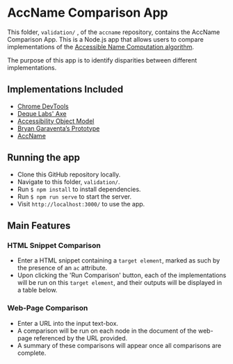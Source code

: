 # AccName Comparison App
This folder, `validation/` , of the `accname` repository, contains the AccName Comparison App. This is a Node.js app that allows users to compare implementations of the [Accessible Name Computation algorithm](https://www.w3.org/TR/accname-1.1/#step1).

The purpose of this app is to identify disparities between different implementations.

## Implementations Included
- [Chrome DevTools](https://chromedevtools.github.io/devtools-protocol/tot/Accessibility/)
- [Deque Labs' Axe](https://github.com/dequelabs/axe-core/blob/9066900f322dd90f8b1e48cd16c39b9758e47e64/lib/commons/text/accessible-text-virtual.js#L20)
- [Accessibility Object Model](https://wicg.github.io/aom/)
- [Bryan Garaventa’s Prototype](https://github.com/WhatSock/w3c-alternative-text-computation/blob/master/docs/Sample%20JavaScript%20Recursion%20Algorithm/recursion.js)
- [AccName](https://github.com/googleinterns/accessible-name)

## Running the app
- Clone this GitHub repository locally.
- Navigate to this folder, `validation/`.
- Run `$ npm install` to install dependencies.
- Run `$ npm run serve` to start the server.
- Visit `http://localhost:3000/` to use the app.

## Main Features

### HTML Snippet Comparison
- Enter a HTML snippet containing a `target element`, marked as such by the presence of an `ac` attribute.
- Upon clicking the 'Run Comparison' button, each of the implementations will be run on this `target element`, and their outputs will be displayed in a table below.


### Web-Page Comparison
- Enter a URL into the input text-box.
- A comparison will be run on each node in the document of the web-page referenced by the URL provided.
- A summary of these comparisons will appear once all comparisons are complete.
